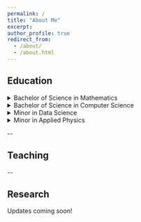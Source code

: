 ```yaml
---
permalink: /
title: "About Me"
excerpt:
author_profile: true
redirect_from: 
  - /about/
  - /about.html
---
```


## Education

<details>
  <summary>Bachelor of Science in Mathematics</summary>
  <div>
  <p>Class: 2026</p>
  <p> School: California State University, San Bernardino</p>
  </div>
  <details>
  <summary>Courses</summary>
    <ul style="list-style-type:none">
      <li>Advanced Real Analysis</li>
      <li>Real Analysis</li>
      <li>Complex Analysis</li>
      <li>Theory of Rings and Fields</li>
      <li>Group Theory</li>
      <li>Advanced Linear Algebra</li>
      <li>Applied Linear Algebra</li>
      <li>Discrete Mathematics</li>
      <li>Differential Equations with Dynamical Systems II</li>
      <li>Differential Equations with Dynamical Systems I</li>
      <li>Topology</li>
      <li>Euclidean Geometry with Transformations</li>
      <li>Probability Theory</li>
      <li>Statistics with Applications</li>
      <li>Multivariable Calculus</li>
      <li>Calculus II</li>
      <li>Calculus I</li>
      <li>Pre-Calculus</li>
      <li>Mathematical Logic</li>
      <li>Proofs</li>
    </ul>
  </details>
</details>

<details>
  <summary>Bachelor of Science in Computer Science</summary>
  <div>
  <p>Class: 2026</p>
  <p> School: California State University, San Bernardino</p>
  </div>
  <details>
  <summary>Courses</summary>
    <ul style="list-style-type:none">
      <li>Algorithm Analysis</li>
      <li>Software Engineering</li>
      <li>Compilers</li>
      <li>Introduction to Artificial Intelligence</li>
      <li>Parallel Algorithms and Programming</li>
      <li>Operating Systems</li>
      <li>Numerical Analysis</li>
      <li>Database Systems</li>
      <li>Machine Learning</li>
      <li>Contemporary Computer Architecture</li>
      <li>Computer Graphics</li>
      <li>Introduction to Formal Languages and Automata Theiry</li>
      <li>Computer Networking and Security</li>
      <li>Digital Logic</li>
      <li>Machine Organization</li>
      <li>Computer Science II</li>
      <li>Computer Science I</li>
    </ul>
  </details>
</details>

<details>
  <summary>Minor in Data Science</summary>
  <div>
  <p>Class: 2026</p>
  <p> School: California State University, San Bernardino</p>
</details>

<details>
  <summary>Minor in Applied Physics</summary>
  <div>
  <p>Class: 2026</p>
  <p> School: California State University, San Bernardino</p>
  </div>
</details>

--

## Teaching

--

## Research

Updates coming soon!

